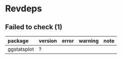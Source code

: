 # Revdeps

## Failed to check (1)

|package     |version |error |warning |note |
|:-----------|:-------|:-----|:-------|:----|
|ggstatsplot |?       |      |        |     |

